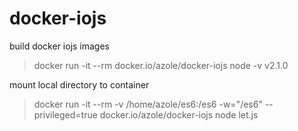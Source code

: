 # docker-iojs
build docker iojs images


> docker run -it --rm docker.io/azole/docker-iojs node -v
v2.1.0

mount local directory to container 
> docker run -it --rm -v /home/azole/es6:/es6 -w="/es6" --privileged=true docker.io/azole/docker-iojs node let.js
